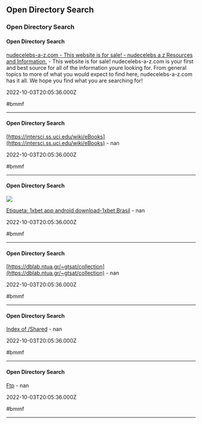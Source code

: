 ## Open Directory Search
### Open Directory Search

#### Open Directory Search

[nudecelebs-a-z.com - This website is for sale! - nudecelebs a z Resources and Information.](https://nudecelebs-a-z.com/pic) - This website is for sale! nudecelebs-a-z.com is your first and best source for all of the information youre looking for. From general topics to more of what you would expect to find here, nudecelebs-a-z.com has it all. We hope you find what you are searching for!

2022-10-03T20:05:36.000Z

#bmmf

---

#### Open Directory Search

[https://intersci.ss.uci.edu/wiki/eBooks](https://intersci.ss.uci.edu/wiki/eBooks) - nan

2022-10-03T20:05:36.000Z

#bmmf

---

#### Open Directory Search

![](https://encognitive.com/wp-content/uploads/2019/03/1xbet-icon.jpg)

[Etiqueta: 1xbet app android download-1xbet Brasil](https://encognitive.com/files) - nan

2022-10-03T20:05:36.000Z

#bmmf

---

#### Open Directory Search

[https://dblab.ntua.gr/~gtsat/collection](https://dblab.ntua.gr/~gtsat/collection) - nan

2022-10-03T20:05:36.000Z

#bmmf

---

#### Open Directory Search

[Index of /Shared](https://agalakov.spb.ru/Shared) - nan

2022-10-03T20:05:36.000Z

#bmmf

---

#### Open Directory Search

[Ftp](https://sgrecords.net/ftp) - nan

2022-10-03T20:05:36.000Z

#bmmf

---
